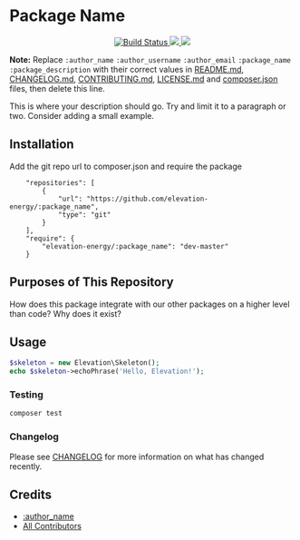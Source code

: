 # Package Name
<p align="center">
    <a href="https://circleci.com/gh/elevation-energy/:package_name">
        <img src="https://circleci.com/gh/elevation-energy/:package_name.svg?style=svg&circle-token=1c12bb1825205d3d843037cd2ae47e3061b055e5" alt="Build Status" />
    </a>
    <a href="https://codeclimate.com/repos/this-project-id/maintainability">
        <img src="https://api.codeclimate.com/v1/badges/ada4e05936f6ca61f8c0/maintainability" />
    </a>
    <a href="https://codeclimate.com/repos/this-project-id/test_coverage">
        <img src="https://api.codeclimate.com/v1/badges/c74f4414e95171cedda3/test_coverage" />
    </a>
</p>

**Note:** Replace ```:author_name``` ```:author_username``` ```:author_email``` ```:package_name``` ```:package_description``` with their correct values in [README.md](README.md), [CHANGELOG.md](CHANGELOG.md), [CONTRIBUTING.md](CONTRIBUTING.md), [LICENSE.md](LICENSE.md) and [composer.json](composer.json) files, then delete this line.

This is where your description should go. Try and limit it to a paragraph or two. Consider adding a small example.

## Installation
Add the git repo url to composer.json and require the package
```
    "repositories": [
        {
            "url": "https://github.com/elevation-energy/:package_name",
            "type": "git"
        }
    ],
    "require": {
        "elevation-energy/:package_name": "dev-master"
    }
```

## Purposes of This Repository
How does this package integrate with our other packages on a higher level than code? Why does it exist?

## Usage
``` php
$skeleton = new Elevation\Skeleton();
echo $skeleton->echoPhrase('Hello, Elevation!');
```

### Testing
``` bash
composer test
```

### Changelog
Please see [CHANGELOG](CHANGELOG.md) for more information on what has changed recently.

## Credits
- [:author_name](https://github.com/:author_username)
- [All Contributors](../../contributors)

